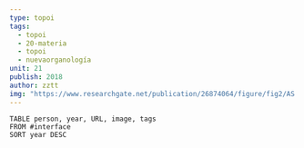 ```yaml
---
type: topoi
tags:
  - topoi
  - 20-materia
  - topoi
  - nuevaorganología
unit: 21
publish: 2018
author: zztt
img: "https://www.researchgate.net/publication/26874064/figure/fig2/AS:601663815553035@1520459240110/Diagrammatic-summary-of-General-Tau-Theory-The-markers-on-the-hands-of-the-female.png"
---
```


```dataview
TABLE person, year, URL, image, tags
FROM #interface
SORT year DESC
```

